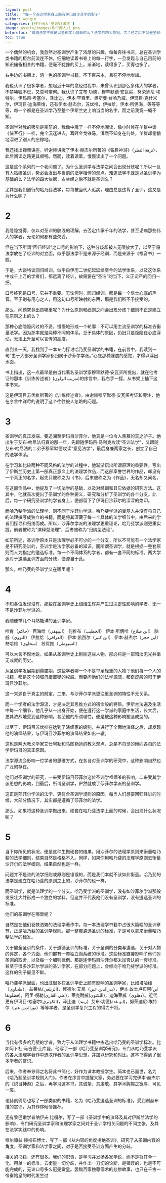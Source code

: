```yaml
---
layout: post
title:  "每一个圣训学家身上都有伊玛目沙菲尔的影子"
author: wenqin
categories: [作个闲人-圣训VS法学 ]
image: assets/images/作个闲人/1.png
beforetoc: "难道法学不就是以圣训学为基础的么？法学的四大依据，古兰经之后不就是圣训么"
toc: true
---
```


一个偶然的机会，我忽然对圣训学产生了浓厚的兴趣。每每奔往书店，总在圣训学类书籍的柜台前流连不休，细细地读着书脊上的每一行字，一旦发现与自己目前的知识储备相关的书籍，便毫不犹豫的买上。渐渐地，读得多了，买得也多了。

右手边的书架上，清一色的圣训学书籍，不下百来本，且在不停地增加。

我也认识了很多学者，想起近十年的念经过程中，未曾认识到那么多伟大的学者，不禁唏嘘不已，又莫可奈何。我认识了艾布·功德，穆罕默德·安瓦买，努荣迪尼·埃特尔，伊玛目·考塞尔，泽比迪，伊本·罕百里，奥斯曼·台哈乃威，伊玛目·克什米尔，伊玛目·迪海莱维，还有伊本·赫杰尔，苏优推，伊拉给，伊本·所俩海，等等等等，每一个都是在圣训学乃至整个伊斯兰史上响当当的名字，而之前我竟一概不知。
 
圣训学对我的吸引是空前的，我像中魔了一样不停地阅读，像小时候在羊群中读《侠客行》一样，完全沉迷进去，耳畔金戈铁马，浑然不知身在何处，羊群却偷偷地溜进了别人的庄稼地。
 
我还找出视频讲座，听谢赫讲授了伊本·赫杰尔所著的《锐目神游》（نزهة النظر），此后阅读之路更其顺畅。然而，读着读着，慢慢读出了一个问题。
 
这是这个系列的一个老问题了。为什么圣训学与法学之间会出现分歧呢？所以一旦有人钻研圣训，势必会发出与当前的法学相悖的观点。难道法学不就是以圣训学为基础的么？法学的四大依据，古兰经之后不就是圣训么？
 
尤其是我们遵行的哈乃斐法学，每每被当代人诟病，理由总是违背了圣训，这又是为什么呢？

# 2

我隐隐觉得，仅以对圣训的肤浅的理解，去否定传承千年的法学，甚至诟病那些伟大的学者，无论如何都有些欠妥。
 
但在当下所谓“回归经训”之口号的影响下，这种分歧却被人无限放大了，以至于将法学放在了经训的对立面，似乎那法学不是来源于经训，而是来源于《福音书》一般。
 
于是，大谈特谈回归经训，似乎自伊历二世纪起延续至今的法学体系，以及这体系中成千上万的学者们，都远离了经训，故需要在“圣洁”的当下，义正词严的回归一把。
 
口号终究是口号，它并不重要。无论何时，回归经训，都是每一个信士心底的声音。至于别有用心之人，用这句口号所映射的东西，那是我们所不予接受的。
 
那么，问题究竟出自哪里呢？为什么原则和细则之间会出现分歧？细则不正是建立在原则之上的么？
 
那种心底隐隐闪过的不妥，慢慢地形成一个轮廓：不可以用主流圣训学的标准去衡量法学。因为那本就是两种不同的体系。至于具体的原因，仍旧只是隐隐在心底浮动，无法上升至可以言传的高度。
 
直到某一天，我找到了一本专门探讨哈乃斐圣训学的书籍，在前言中，我读到一句“由于大部分圣训学家都归属于沙菲尔学派。”心底那种朦胧的感觉，才得以浮出水面。
 
书上指出，这一点最早是由当代著名圣训学家穆罕默德·安瓦买所提出，就在他考证的那本《训练传述者》(تدريب الراوي)的序言中，我右手一探，从书架上抽下这本书来。
 
这是伊玛目苏优推所著的《训练传述者》，由谢赫穆罕默德·安瓦买考证和旁注，他在序言中详尽的说明了这个往往被人忽略的问题。

# 3

圣训学的真正发端，要追溯至伊玛目沙菲尔，他真是一位令人羡慕的天之骄子。他出生于艾布·哈尼法归真的那一年，先跟随伊玛目·马利克攻读“圣训法学”，又跟随艾布·哈尼法的二弟子穆罕默德攻读“意见法学”，最后身兼两家之长，创立了自己的法学体系。
 
在学习和比较两种不同风格的法学的过程中，他渐渐悟出所谓原理的重要性，写出了伊斯兰历史上第一部真正意义上的法理学作品，而这部享誉世界的作品，却没有一个真正的名字，起先只被称之为《书》，后来被称之为《作品》，无名却又闻名。
 
在这部作品中，他提及了一切法学的基础，以及对经训和其它依据的研究方法。这其中，他就首次提出了圣训学的各种要义，研究和分析了圣训学的各个分支。此后，每一个研究圣训学的学者身上，便都留下了伊玛目沙菲尔的深深的烙印。
 
而哈乃斐学派的法理学，则不同于沙菲尔学派。哈乃斐学派的奠基人并没有将自己的法理撰写成独立的书籍，而是将其深藏于每一个具体的法学细节中，由后来的学者们探寻和归纳而成。所以，沙菲尔学派的法理学更重理论，哈乃斐学派则更重实践，前者被称为“演绎型法理”，后者被称为“归纳型法理”。
 
如前所述，圣训学原本只是法理学必不可少的一个分支，所以不可能有一个法学家是不研究圣训的，圣训学是法学家必备的知识。而所谓圣训学，就是根据一整套原则而人为指定的遴选标准，每一个不同体系的学者，都有一套不同的标准。两大学派对于遴选圣训方面的分歧，便源自于此。
 
那么，哈乃斐的圣训学又在哪里呢？

# 4

不知各位发现没有，那些在圣训学史上熠熠生辉并产生过决定性影响的学者，无一不是沙菲尔学派的。
 
我随便举几个耳熟能详的圣训学家。
 
哈肯（حاكم）
百海给（البيهقي）
何推布（الخطيب）
伊本·所俩哈（ابن صلاح）
脑威（النووي）
伊拉给（العراقي）
伊本·凯西尔（ابن كثير）
伊本·赫杰尔（ابن حجر）
叁哈维（سخاوي）
苏优推（السيوطي）
 
可以大言不惭地说，如果从圣训学史上剔除这些人物，那必将是一部暗淡无光并毫无成就的历史。
 
从圣训学发展期到鼎盛期，这些学者哪一个不是举足轻重的人物？他们每一个人的书籍，都是这个领域毋庸置疑的权威。而要问他们的法学源流，都奇迹般的归于伊玛目沙菲尔。
 
这一来源自于真主的前定，二来，与沙菲尔学派更注重圣训的特性不无关系。
 
而一个学者的法学源流，才是决定其思维方式的宿命般的特质。伊斯兰法遍及生活中每一个细节，他几乎从一出身开始，便在遵行这一学派的家庭中生活，长大后，更其浓烈地受到这种影响，甚至他的所谓理性，便是被这种影响塑造成型的。
 
以至于，伊玛目苏优推在达到了演绎家的级别，并进行了全面地演绎之后，却发现他的演绎结果，与伊玛目沙菲尔的演绎结果如出一辙。
 
这也是两大教义学家艾仕阿勒和马图勒迪的教义观点，总是不自觉的倾向各自的法学伊玛目的真正原因。
 
法学源流会影响一位学者的思维方式，在各自对圣训学的研究中，这种影响自然也广泛的存在。
 
他们对圣训学的研究，一来受伊玛目莎菲尔这位圣训学祖师爷的影响，二来受其学派思想的影响，到最后，所谓圣训学，俨然就成了莎菲尔学派的圣训学。
 
这正是莎菲尔学派的法学，更符合圣训学规则的原因。每当人们想要回归经训的时候，大部分情况下，其实都是遵循了莎菲尔的法学。
 
那么，如果将这种圣训学搬出来，硬套在哈乃斐法学上面的时候，会出现什么状况呢？

# 5

当下你所见的状况，便是这种生搬硬套的结果。用沙菲尔的法理学原则来衡量哈乃斐的法学细则，结果自然是格格不入。同样，如果你用哈乃斐的法理学原则去衡量沙菲尔的法学细则，结果自然也是一样。
 
问题并不是谁的法学细则或原则是错误的，而是我们本就不该如此衡量。哈乃斐的法学是建立在哈乃斐的原则之上的，沙菲尔的也一样。
 
而圣训学，就是法理学的一个分支。哈乃斐学派的圣训学，没有如沙菲尔学派那般发展壮大并形成一个独立的学科，但这并不代表他们没有圣训学，没有遴选圣训的标准。
 
他们的圣训学在哪里呢？
 
自然是在他们卷帙浩繁的法理学著作中。每一本法理学书籍中占很大篇幅的圣训章节，正是哈乃斐的圣训学规则。那一整套遴选圣训的标准，才是可以拿来衡量哈乃斐法学的标准。
 
关于健全圣训的条件，关于遵循圣训的标准，关于圣训的分类与遴选，关于对人物的评定，各个方面，他们都有一套独立而系统的标准。这些标准直接影响了他们对圣训的取舍，以及每一个细则律例。那是连伊玛目沙菲尔都未加否认的一套标准。甚至于很多沙菲尔学派的圣训学家，在部分问题上，会倾向于哈乃斐学派的标准。这样的例子屡见不鲜。
 
哈乃斐学派里面，也出过很多在圣训学史上颇有影响的圣训学家，比如塔哈维（طحاوي），兹莱依(الزيلعي)，拜德尔·艾尼（بدرالدين عين），伊本·故土卢布阿(ابن قطلوبغا)，阿里·嘎勒(علي القاري)，莱克耐威(اللكنوي)，迪海莱威（دهلوي）。近代更有伊玛目·考塞尔(الكوثري)，泽比迪（زبيد）艾布·功德(ابو غدة)，努荣迪尼·埃特尔（نورالدين عتر）等等学者，是圣训学复兴工程的得力干将。

# 6

当代有很多哈乃斐的学者，致力于从法理学书籍中拣选出哈乃斐的圣训学标准。比如阿卜杜·马吉德·土库曼，他写了一部《哈乃斐圣训学研究》，专门从哈乃斐学派的各大法理学著作中选取作者的圣训学思想，并加以研究和对比。这本书得到了很多学者的赏识。
 
后来，作者奉导师之名将此书简化，好作为课本教授学生。简本也已面世，名为《哈乃斐圣训学规则入门》。作者在序言中提醒大家，务必要在学习完伊本·赫杰尔的《锐目神游》之后，再学习这本书。其诚挚、其虔敬、其学术胸襟之宽厚，可见一斑。 
 
谢赫凯俩尼也写了一部类似的书籍，名为《哈乃斐遴选圣训的标准》，受到谢赫布推的赏识，为其作序倾情推荐。
 
还有黎巴嫩学者纳伊夫·比嘎尔，写了一部《圣训学中的演绎及其对伊斯兰法学的影响》，专门研究圣训学家和法理学家之间对于圣训学相关问题的不同主张，及其在法学实践中的影响。
 
穆尔谭兹·赫推布博士，写了一部《从内容的角度拒绝圣训》，研究了从圣训内容的角度，圣训学家和法学家之间，对于是否接受圣训方面产生的分歧。
 
相关的书籍，还有很多。我们的职责，是学习并发扬各家学说，而不是将其单一化。用单一的标准，去衡量一切分歧，并作出一刀切的论断，是错误的，也是不可能完成的，无论口号多么冠冕堂皇。罢黜百家独尊儒术的悲惨故事，也只在千古一帝秦始皇的时代发生过
